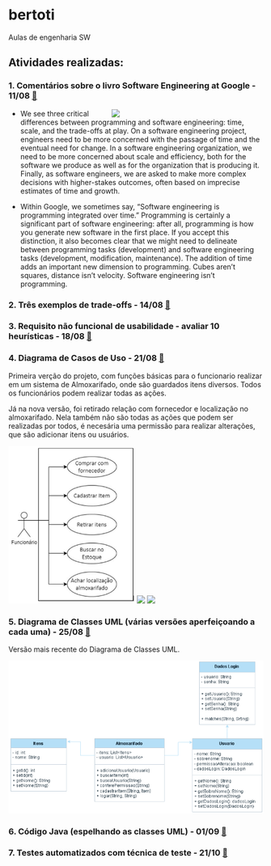 # bertoti
Aulas de engenharia SW

## Atividades realizadas:

### 1. Comentários sobre o livro **Software Engineering at Google** - 11/08 [:link:](https://github.com/BeatrizBonatto/bertoti/blob/organiza%C3%A7%C3%A3o/engenharia%20SW/atv%201%20e%202)

<img src="https://images-na.ssl-images-amazon.com/images/S/compressed.photo.goodreads.com/books/1576579607i/48816586.jpg" width="300" align="right">

* We see three critical differences between programming and software engineering: time, scale, and the trade-offs at play. On a software engineering project, engineers need to be more concerned with the passage of time and the eventual need for change. In a software engineering organization, we need to be more concerned about scale and efficiency, both for the software we produce as well as for the organization that is producing it. Finally, as software engineers, we are asked to make more complex decisions with higher-stakes outcomes, often based on imprecise estimates of time and growth.

* Within Google, we sometimes say, “Software engineering is programming integrated over time.” Programming is certainly a significant part of software engineering: after all, programming is how you generate new software in the first place. If you accept this distinction, it also becomes clear that we might need to delineate between programming tasks (development) and software engineering tasks (development, modification, maintenance). The addition of time adds an important new dimension to programming. Cubes aren’t squares, distance isn’t velocity. Software engineering isn’t programming.

### 2. Três exemplos de trade-offs -  14/08 [:link:](https://github.com/BeatrizBonatto/Bertoti/blob/organiza%C3%A7%C3%A3o/engenharia%20SW/Atv%202)
 
### 3. Requisito não funcional de usabilidade - avaliar 10 heurísticas - 18/08 [:link:](https://github.com/BeatrizBonatto/Bertoti/blob/organiza%C3%A7%C3%A3o/engenharia%20SW/Atv%203)
 
### 4. Diagrama de Casos de Uso - 21/08 [:link:](https://github.com/BeatrizBonatto/Bertoti/blob/organiza%C3%A7%C3%A3o/engenharia%20SW/Atv%204%20Diagrama%20Almox%20Nova%20Vers%C3%A3o.jpeg)

Primeira verção do projeto, com funções básicas para o funcionario realizar em um sistema de Almoxarifado, onde sâo guardados itens diversos. Todos os funcionários podem realizar todas as ações.

Já na nova versão, foi retirado relação com fornecedor e localização no almoxarifado. Nela também não são todas as ações que podem ser realizadas por todos, é necesária uma permissão para realizar alterações, que são adicionar itens ou usuários.

<img src="https://github.com/BeatrizBonatto/Bertoti/blob/8d865b4a4e2a3b12a5d505db63cca11d5fa2d9c7/engenharia%20SW/Atv%204%20Diagrama%20Almox.jpeg" width="250">      <img src="https://icones.pro/wp-content/uploads/2021/06/icone-fleche-droite-bleu.png" width="250">      <img src="https://github.com/BeatrizBonatto/Bertoti/blob/7c8674963d1e485680782e1b8d3364d2ff9f2d9a/engenharia%20SW/Atv%204%20Diagrama%20Almox%20Nova%20Vers%C3%A3o.jpeg" width="437">
 
### 5. Diagrama de Classes UML (várias versões aperfeiçoando a cada uma) - 25/08 [:link:](https://github.com/BeatrizBonatto/Bertoti/blob/organiza%C3%A7%C3%A3o/engenharia%20SW/Atv%205%20Classes%20UML%20Almox.drawio)

Versão mais recente do Diagrama de Classes UML.

<p align="center">
<img src="https://github.com/BeatrizBonatto/Bertoti/blob/organiza%C3%A7%C3%A3o/engenharia%20SW/Atv%205%20Classes%20UML%20Almox.png" width="750">
</p>

### 6. Código Java (espelhando as classes UML) - 01/09 [:link:]()
 
### 7. Testes automatizados com técnica de teste - 21/10 [:link:]()
 
